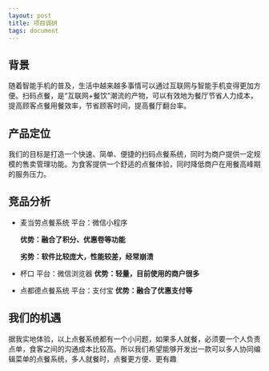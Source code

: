 ```yaml
---
layout: post
title: 项目调研
tags: document
---
```




## 背景

随着智能手机的普及，生活中越来越多事情可以通过互联网与智能手机变得更加方便。扫码点餐，是“互联网+餐饮”潮流的产物，可以有效地为餐厅节省人力成本，提高顾客点餐用餐效率，节省顾客时间，提高餐厅翻台率。

## 产品定位

我们的目标是打造一个快速、简单、便捷的扫码点餐系统，同时为商户提供一定规模的售卖管理功能。为食客提供一个舒适的点餐体验，同时降低商户在用餐高峰期的服务压力。

## 竞品分析

* 麦当劳点餐系统
  平台：微信小程序

  **优势：融合了积分、优惠卷等功能**

  **劣势：软件比较庞大，性能较差，经常崩溃**

* 杯口
  平台：微信浏览器
  **优势：轻量，目前使用的商户很多**

* 点都德点餐系统
  平台：支付宝
  **优势：融合了优惠支付等**



## 我们的机遇

据我实地体验，以上点餐系统都有一个小问题，如果多人就餐，必须要一个人负责点单，食客之间的沟通成本比较高。所以我们希望能够开发出一款可以多人协同编辑菜单的点餐系统，多人就餐时，点餐更方便、更有趣